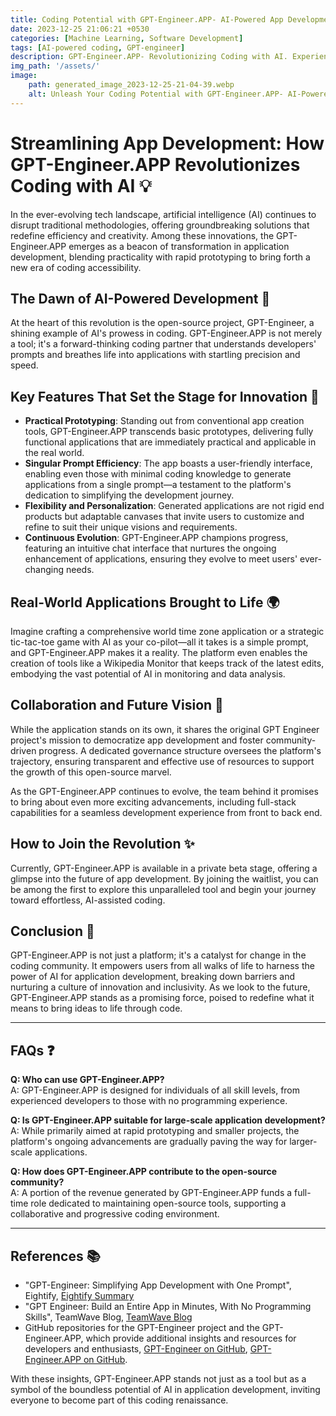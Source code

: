 ```yaml
---
title: Coding Potential with GPT-Engineer.APP- AI-Powered App Development Simplified
date: 2023-12-25 21:06:21 +0530
categories: [Machine Learning, Software Development]
tags: [AI-powered coding, GPT-engineer]
description: GPT-Engineer.APP- Revolutionizing Coding with AI. Experience the future of app development, where AI becomes your coding partner, transforming ideas into functional applications in minutes.
img_path: '/assets/'
image:
    path: generated_image_2023-12-25-21-04-39.webp
    alt: Unleash Your Coding Potential with GPT-Engineer.APP- AI-Powered App Development Simplified
---
```


# Streamlining App Development: How GPT-Engineer.APP Revolutionizes Coding with AI 💡

In the ever-evolving tech landscape, artificial intelligence (AI) continues to disrupt traditional methodologies, offering groundbreaking solutions that redefine efficiency and creativity. Among these innovations, the GPT-Engineer.APP emerges as a beacon of transformation in application development, blending practicality with rapid prototyping to bring forth a new era of coding accessibility.

## The Dawn of AI-Powered Development 🌅

At the heart of this revolution is the open-source project, GPT-Engineer, a shining example of AI's prowess in coding. GPT-Engineer.APP is not merely a tool; it's a forward-thinking coding partner that understands developers' prompts and breathes life into applications with startling precision and speed.

## Key Features That Set the Stage for Innovation 🔑

- **Practical Prototyping**: Standing out from conventional app creation tools, GPT-Engineer.APP transcends basic prototypes, delivering fully functional applications that are immediately practical and applicable in the real world.
- **Singular Prompt Efficiency**: The app boasts a user-friendly interface, enabling even those with minimal coding knowledge to generate applications from a single prompt—a testament to the platform's dedication to simplifying the development journey.
- **Flexibility and Personalization**: Generated applications are not rigid end products but adaptable canvases that invite users to customize and refine to suit their unique visions and requirements.
- **Continuous Evolution**: GPT-Engineer.APP champions progress, featuring an intuitive chat interface that nurtures the ongoing enhancement of applications, ensuring they evolve to meet users' ever-changing needs.

## Real-World Applications Brought to Life 🌍

Imagine crafting a comprehensive world time zone application or a strategic tic-tac-toe game with AI as your co-pilot—all it takes is a simple prompt, and GPT-Engineer.APP makes it a reality. The platform even enables the creation of tools like a Wikipedia Monitor that keeps track of the latest edits, embodying the vast potential of AI in monitoring and data analysis.

## Collaboration and Future Vision 🤝

While the application stands on its own, it shares the original GPT Engineer project's mission to democratize app development and foster community-driven progress. A dedicated governance structure oversees the platform's trajectory, ensuring transparent and effective use of resources to support the growth of this open-source marvel.

As the GPT-Engineer.APP continues to evolve, the team behind it promises to bring about even more exciting advancements, including full-stack capabilities for a seamless development experience from front to back end.

## How to Join the Revolution ✨

Currently, GPT-Engineer.APP is available in a private beta stage, offering a glimpse into the future of app development. By joining the waitlist, you can be among the first to explore this unparalleled tool and begin your journey toward effortless, AI-assisted coding.

## Conclusion 🚀

GPT-Engineer.APP is not just a platform; it's a catalyst for change in the coding community. It empowers users from all walks of life to harness the power of AI for application development, breaking down barriers and nurturing a culture of innovation and inclusivity. As we look to the future, GPT-Engineer.APP stands as a promising force, poised to redefine what it means to bring ideas to life through code.

---

## FAQs ❓

**Q: Who can use GPT-Engineer.APP?**  
A: GPT-Engineer.APP is designed for individuals of all skill levels, from experienced developers to those with no programming experience.

**Q: Is GPT-Engineer.APP suitable for large-scale application development?**  
A: While primarily aimed at rapid prototyping and smaller projects, the platform's ongoing advancements are gradually paving the way for larger-scale applications.

**Q: How does GPT-Engineer.APP contribute to the open-source community?**  
A: A portion of the revenue generated by GPT-Engineer.APP funds a full-time role dedicated to maintaining open-source tools, supporting a collaborative and progressive coding environment.

---

## References 📚

- "GPT-Engineer: Simplifying App Development with One Prompt", Eightify, [Eightify Summary](https://eightify.app/summary/programming-and-artificial-intelligence/gpt-engineer-simplifying-app-development-with-one-prompt)
- "GPT Engineer: Build an Entire App in Minutes, With No Programming Skills", TeamWave Blog, [TeamWave Blog](https://blog.teamwave.com/gpt-engineer-build-an-entire-app-in-minutes-with-no-programming-skills/)
- GitHub repositories for the GPT-Engineer project and the GPT-Engineer.APP, which provide additional insights and resources for developers and enthusiasts, [GPT-Engineer on GitHub](https://github.com/gpt-engineer-org/gpt-engineer), [GPT-Engineer.APP on GitHub](https://github.com/gpt-engineer-org/gptengineer.app).

With these insights, GPT-Engineer.APP stands not just as a tool but as a symbol of the boundless potential of AI in application development, inviting everyone to become part of this coding renaissance.
